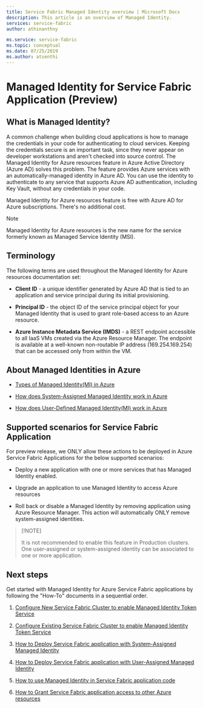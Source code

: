 ```yaml
---
title: Service Fabric Managed Identity overview | Microsoft Docs
description: This article is an overview of Managed Identity.
services: service-fabric
author: athinanthny 

ms.service: service-fabric
ms.topic: conceptual 
ms.date: 07/25/2019
ms.author: atsenthi 
---
```


# Managed Identity for Service Fabric Application (Preview)

## What is Managed Identity?

A common challenge when building cloud applications is how to manage the credentials in your code for authenticating to cloud services. Keeping the credentials secure is an important task, since they never appear on developer workstations and aren't checked into source control. The Managed Identity for Azure resources feature in Azure Active Directory (Azure AD) solves this problem. The feature provides Azure services with an automatically-managed identity in Azure AD. You can use the identity to authenticate to any service that supports Azure AD authentication, including Key Vault, without any credentials in your code.

Managed Identity for Azure resources feature is free with Azure AD for Azure subscriptions. There's no additional cost.

> [!NOTE]
> Managed Identity for Azure resources is the new name for the service formerly known as Managed Service Identity (MSI).

## Terminology

The following terms are used throughout the Managed Identity for Azure resources documentation set:

- **Client ID** - a unique identifier generated by Azure AD that is tied to an application and service principal during its initial provisioning.

- **Principal ID** - the object ID of the service principal object for your Managed Identity that is used to grant role-based access to an Azure resource.

- **Azure Instance Metadata Service (IMDS)** - a REST endpoint accessible to all IaaS VMs created via the Azure Resource Manager. The endpoint is available at a well-known non-routable IP address (169.254.169.254) that can be accessed only from within the VM.

## About Managed Identities in Azure

- [Types of Managed Identity(MI) in Azure](https://docs.microsoft.com/azure/active-directory/managed-identities-azure-resources/overview#how-does-the-managed-identities-for-azure-resources-work)

- [How does System-Assigned Managed Identity work in Azure](https://docs.microsoft.com/azure/active-directory/managed-identities-azure-resources/overview#how-a-system-assigned-managed-identity-works-with-an-azure-vm)

- [How does User-Defined Managed Identity(MI) work in Azure](https://docs.microsoft.com/azure/active-directory/managed-identities-azure-resources/overview#how-a-user-assigned-managed-identity-works-with-an-azure-vm)


## Supported scenarios for Service Fabric Application

For preview release, we ONLY allow these actions to be deployed in Azure Service Fabric Applications for the below supported scenarios:

   - Deploy a new application with one or more services that has Managed Identity enabled.

   - Upgrade an application to use Managed Identity to access Azure resources 

   - Roll back or disable a Managed Identity by removing application using Azure Resource Manager. This action will automatically ONLY remove system-assigned identities.
>
> [!NOTE]
>
>  It is not recommended to enable this feature in Production clusters. One user-assigned or system-assigned identity can be associated to one or more application.

## Next steps
Get started with Managed Identity for Azure Service Fabric applications by following the "How-To" documents in a sequential order.

1. [Configure New Service Fabric Cluster to enable Managed Identity Token Service](configure-new-azure-service-fabric-cluster-enable-managed-identity.md)

2. [Configure Existing Service Fabric Cluster to enable Managed Identity Token Service](configure-existing-cluster-enable-managed-identity-token-service.md)

3. [How to Deploy Service Fabric application with System-Assigned Managed Identity](how-to-deploy-service-fabric-application-system-assigned-managed-identity.md)

4. [How to Deploy Service Fabric application with User-Assigned Managed Identity](how-to-deploy-service-fabric-application-user-assigned-managed-identity.md)

5. [How to use Managed Identity in Service Fabric application code](how-to-managed-identity-service-fabric-app-code.md)

6. [How to Grant Service Fabric application access to other Azure resources](how-to-grant-access-other-resources.md)